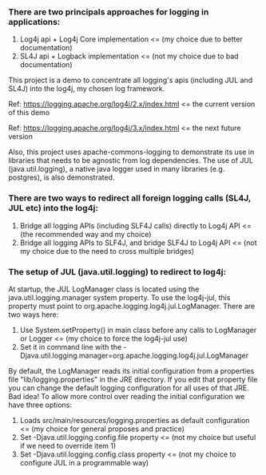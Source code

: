### There are two principals approaches for logging in applications:

1. Log4j api + Log4j Core implementation <= (my choice due to better documentation)
2. SL4J api + Logback implementation <= (not my choice due to bad documentation)

This project is a demo to concentrate all logging's apis (including JUL and SL4J) into the log4j, my chosen log framework.

Ref: https://logging.apache.org/log4j/2.x/index.html <= the current version of this demo

Ref: https://logging.apache.org/log4j/3.x/index.html <= the next future version

Also, this project uses apache-commons-logging to demonstrate its use in libraries that needs to be agnostic from log dependencies.
The use of JUL (java.util.logging), a native java logger used in many libraries (e.g. postgres), is also demonstrated.

### There are two ways to redirect all foreign logging calls (SL4J, JUL etc) into the log4j:

1. Bridge all logging APIs (including SLF4J calls) directly to Log4j API <= (the recommended way and my choice)
2. Bridge all logging APIs to SLF4J, and bridge SLF4J to Log4j API <= (not my choice due to the need to cross multiple bridges)

### The setup of JUL (java.util.logging) to redirect to log4j: 

At startup, the JUL LogManager class is located using the java.util.logging.manager system property.
To use the log4j-jul, this property must point to org.apache.logging.log4j.jul.LogManager. There are two ways here:

1. Use System.setProperty() in main class before any calls to LogManager or Logger <= (my choice to force the log4j-jul use)
2. Set it in command line with the -Djava.util.logging.manager=org.apache.logging.log4j.jul.LogManager

By default, the LogManager reads its initial configuration from a properties file "lib/logging.properties" in the JRE directory.
If you edit that property file you can change the default logging configuration for all uses of that JRE. Bad idea!
To allow more control over reading the initial configuration we have three options:

1. Loads src/main/resources/logging.properties as default configuration <= (my choice for general proposes and practice)
2. Set -Djava.util.logging.config.file property <= (not my choice but useful if we need to override item 1)
3. Set -Djava.util.logging.config.class property <= (not my choice to configure JUL in a programmable way)
